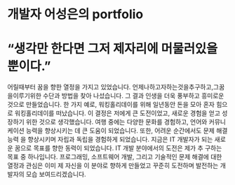 # 개발자 어성은의 portfolio

# “생각만 한다면 그저 제자리에 머물러있을 뿐이다.”
어릴때부터 꿈을 향한 열정을 가지고 있었습니다. 언제나하고자하는것을추구하고,그꿈을이루기위한 수단과 방법을 찾아 나섰습니다. 그 결과 인생을 더욱 풍부하고 흥미로운 것으로 만들었습니다. 한 가지 예로, 워킹홀리데이를 위해 일년동안 돈을 모아 혼자 힘으로 워킹홀리데이를 떠났습니다. 이 결정은 저에게 큰 도전이었고, 새로운 경험을 얻고 성장하기 위한 것으로 생각했습니다. 여행 중에는 다양한 문화를 경험하고, 언어와 커뮤니케이션 능력을 향상시키는 데 큰 도움이 되었습니다. 또한, 어려운 순간에서도 문제 해결 능력 을 향상시키며 자립과 독립을 경험하게 되었습니다.
지금은 IT 개발자가 되는 새로운 꿈으로 목표를 향한 동력이 되었습니다. IT 개발 분야에서의 도전은 제가 추 구하는 목표 중 하나입니다. 프로그래밍, 소프트웨어 개발, 그리고 기술적인 문제 해결에 대한 열정과 관심은 이미 제 자신을 이 분야로 향하게 만들었고 꾸준히 도전하며 발전하는 개발자의 모습 보여드리겠습니다.

